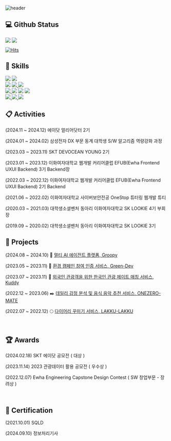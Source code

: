 <!--**june0216/june0216** is a ✨ _special_ ✨ repository because its README.md (this file) appears on your GitHub profile.-->

![header](https://capsule-render.vercel.app/api?type=waving&color=auto&color0=ffcb6b&height=180&section=header&text=JIYUN's%20Github%20Page&fontSize=50&fontColor=ffffff&fontAlignY=38&animation=twinkling)




## 💻 Github Status

<img align="center" src="https://github-readme-stats.vercel.app/api?username=june0216&show_icons=true&count_private=true&icon_color=778899&title_color=778899&text_color=778899&bg_color=fffacd" />

<img align="center" src="https://github-readme-stats.vercel.app/api/top-langs/?username=june0216&layout=compact&icon_color=778899&title_color=778899&text_color=778899&bg_color=fffacd" />

[![Hits](https://hits.seeyoufarm.com/api/count/incr/badge.svg?url=https%3A%2F%2Fgithub.com%2Fjune0216&count_bg=%23C0C0C0&title_bg=%23000000&icon=&icon_color=%23E7E7E7&title=hits&edge_flat=false)](https://hits.seeyoufarm.com)

## 🔨 Skills
<a href="YOUR_LINK_HERE" target="_blank"><img src="https://img.shields.io/badge/Java-007396?style=for-the-badge&logo=java&logoColor=white"></a>
<a href="YOUR_LINK_HERE" target="_blank"><img src="https://img.shields.io/badge/Python-3776AB?style=for-the-badge&logo=python&logoColor=white"></a>
<br>
<a href="클릭시 이동할 링크" target="_blank"><img src="https://img.shields.io/badge/Spring-6DB33F?style=for-the-badge&logo=Spring&logoColor=white"></a>
<a href="클릭시 이동할 링크" target="_blank"><img src="https://img.shields.io/badge/Spring Boot-6DB33F?style=for-the-badge&logo=Spring Boot&logoColor=white">
<a href="YOUR_LINK_HERE" target="_blank"><img src="https://img.shields.io/badge/FastAPI-009688?style=for-the-badge&logo=fastapi&logoColor=white"></a>
<br>
<a href="클릭시 이동할 링크" target="_blank"><img src="https://img.shields.io/badge/MySQL-4479A1?style=for-the-badge&logo=MySQL&logoColor=white">
<a href="YOUR_LINK_HERE" target="_blank"><img src="https://img.shields.io/badge/MongoDB-47A248?style=for-the-badge&logo=MongoDB&logoColor=white"></a>
<a href="YOUR_LINK_HERE" target="_blank"><img src="https://img.shields.io/badge/Redis-DC382D?style=for-the-badge&logo=redis&logoColor=white"></a>
<a href="YOUR_LINK_HERE" target="_blank"><img src="https://img.shields.io/badge/Apache_Kafka-231F20?style=for-the-badge&logo=apache-kafka&logoColor=white"></a>
<br>
<a href="클릭시 이동할 링크" target="_blank"><img src="https://img.shields.io/badge/Docker-2496ED?style=for-the-badge&logo=Docker&logoColor=white">
<a href="클릭시 이동할 링크" target="_blank"><img src="https://img.shields.io/badge/Amazon EC2-FF9900?style=for-the-badge&logo=Amazon EC2&logoColor=white">
<a href="YOUR_LINK_HERE" target="_blank"><img src="https://img.shields.io/badge/Google_Cloud-4285F4?style=for-the-badge&logo=google-cloud&logoColor=white"></a>




## 📋  Activities

(2024.11 ~ 2024.12)     에이닷 얼리어닷터 2기

(2024.01 ~ 2024.02)     삼성전자 DX 부문 동계 대학생 S/W 알고리즘 역량강화 과정

(2023.03 ~ 2023.11)     SKT DEVOCEAN YOUNG 2기

(2023.01 ~ 2023.12)     이화여자대학교 웹개발 커리어클럽 EFUB(Ewha Frontend UXUI Backend) 3기 Backend장

(2022.03 ~ 2022.12)     이화여자대학교 웹개발 커리어클럽 EFUB(Ewha Frontend UXUI Backend) 2기 Backend

(2021.06 ~ 2022.02)     이화여자대학교 사이버보안전공 OneStop 튜터링 웹개발 튜티

(2020.03 ~ 2021.03)     대학생소셜벤처 동아리 이화여자대학교 SK LOOKIE 4기 부회장

(2019.09 ~ 2020.02)     대학생소셜벤처 동아리 이화여자대학교 SK LOOKIE 3기 




## 📌  Projects
(2024.08 ~ 2024.10)     🤖 [멀티 AI 에이전트 플랫폼, Groopy](https://github.com/jinsim/Groopy)

(2023.05 ~ 2023.11)     🌱 [환경 캠페인 참여 인증 서비스, Green-Dev](https://github.com/devocean-green-dev/GreenDev_BE)

(2023.07 ~ 2023.11)     🛫 [외국인 관광객을 위한 한국인 관광 메이트 매칭 서비스, Kuddy](https://github.com/KUDDY-2023/KUDDY-back)

(2022.12 ~ 2023.06)     ✒️ [데일리 감정 분석 및 음식 음악 추천 서비스, ONEZERO-MATE](https://github.com/june0216/ONEZEROMATE-BE)

(2022.07 ~ 2022.12)     🌕 [다이어리 꾸미기 서비스, LAKKU-LAKKU](https://github.com/EFUB-LakkuLakku/LakkuLakku-Back)



<br>

## 🏆  Awards

(2024.02.18)        SKT 에이닷 공모전 ( 대상 )

(2023.11.14)        2023 관광데이터 활용 공모전 ( 우수상 )

(2022.12.07)        Ewha Engineering Capstone Design Contest ( SW 창업부문 - 장려상 )


<br>

## 📖 Certification 

(2021.10.01)          SQLD

(2024.09.10)         정보처리기사


<br/>
